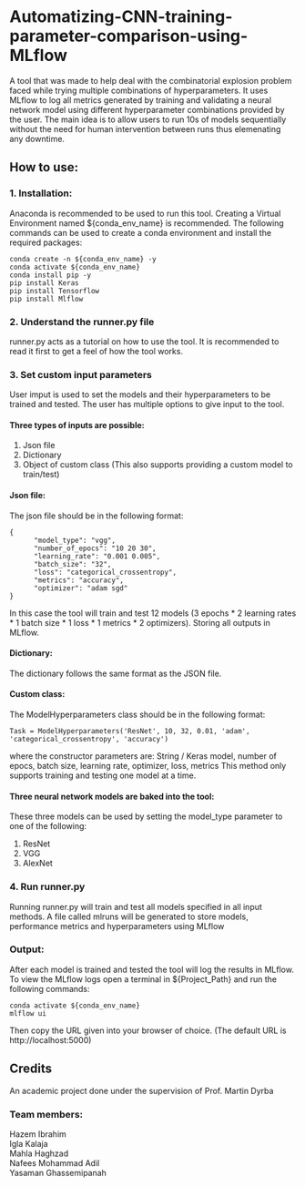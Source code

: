 # Automatizing-CNN-training-parameter-comparison-using-MLflow
A tool that was made to help deal with the combinatorial explosion problem faced while trying multiple combinations of hyperparameters. It uses MLflow to log all metrics generated by training and validating a neural network model using different hyperparameter combinations provided by the user. The main idea is to allow users to run 10s of models sequentially without the need for human intervention between runs thus elemenating any downtime.

## How to use:
### 1. Installation:
Anaconda is recommended to be used to run this tool. Creating a Virtual Environment named ${conda_env_name} is recommended. The following commands can be used to create a conda environment and install the required packages:
```
conda create -n ${conda_env_name} -y
conda activate ${conda_env_name}
conda install pip -y
pip install Keras
pip install Tensorflow
pip install Mlflow
```

### 2. Understand the runner.py file
runner.py acts as a tutorial on how to use the tool. It is recommended to read it first to get a feel of how the tool works.

### 3. Set custom input parameters
User imput is used to set the models and their hyperparameters to be trained and tested. The user has multiple options to give input to the tool.

#### Three types of inputs are possible:
1. Json file
2. Dictionary
3. Object of custom class (This also supports providing a custom model to train/test)

#### Json file:
The json file should be in the following format:
```
{
      "model_type": "vgg",
      "number_of_epocs": "10 20 30",
      "learning_rate": "0.001 0.005",
      "batch_size": "32",
      "loss": "categorical_crossentropy",
      "metrics": "accuracy",
      "optimizer": "adam sgd"
}
```
In this case the tool will train and test 12 models (3 epochs * 2 learning rates * 1 batch size * 1 loss * 1 metrics * 2 optimizers). Storing all outputs in MLflow.

#### Dictionary:
The dictionary follows the same format as the JSON file.

#### Custom class:
The ModelHyperparameters class should be in the following format:
```
Task = ModelHyperparameters('ResNet', 10, 32, 0.01, 'adam', 'categorical_crossentropy', 'accuracy')
```
where the constructor parameters are:
String / Keras model, number of epocs, batch size, learning rate, optimizer, loss, metrics
This method only supports training and testing one model at a time.

#### Three neural network models are baked into the tool:
These three models can be used by setting the model_type parameter to one of the following:
1. ResNet
2. VGG
3. AlexNet

### 4. Run runner.py
Running runner.py will train and test all models specified in all input methods. A file called mlruns will be generated to store models, performance metrics and hyperparameters using MLflow

### Output:
After each model is trained and tested the tool will log the results in MLflow. To view the MLflow logs open a terminal in ${Project_Path} and run the following commands:
```
conda activate ${conda_env_name}
mlflow ui
```
Then copy the URL given into your browser of choice. (The default URL is http://localhost:5000)

## Credits
An academic project done under the supervision of Prof. Martin Dyrba

### Team members:
Hazem Ibrahim  
Igla Kalaja  
Mahla Haghzad  
Nafees Mohammad Adil  
Yasaman Ghassemipanah